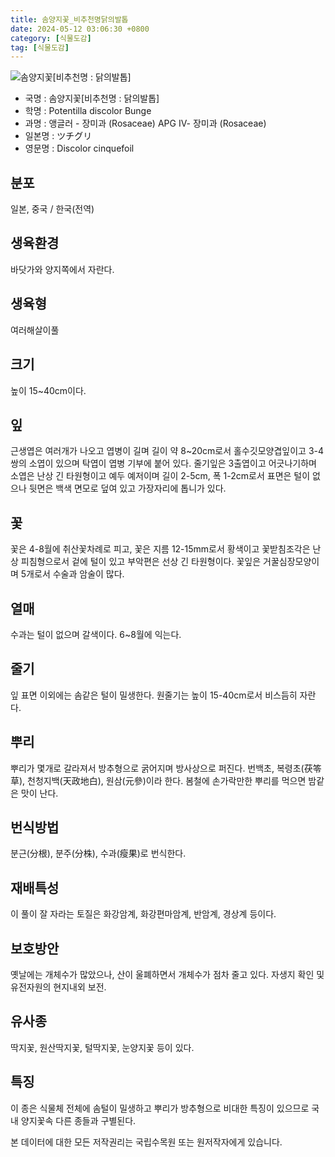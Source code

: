 ```yaml
---
title: 솜양지꽃_비추천명닭의발톱
date: 2024-05-12 03:06:30 +0800
category: [식물도감]
tag: [식물도감]
---
```




![솜양지꽃[비추천명 : 닭의발톱]](/fileUpload/plants/basic/Rosaceae/Potentilla/13386/1_th2.JPG)
- 국명 : 솜양지꽃[비추천명 : 닭의발톱]
- 학명 : Potentilla discolor Bunge
- 과명 : 앵글러 - 장미과 (Rosaceae) APG Ⅳ- 장미과 (Rosaceae)
- 일본명 : ツチグリ
- 영문명 : Discolor cinquefoil


## 분포
일본, 중국 / 한국(전역) 
## 생육환경
바닷가와 양지쪽에서 자란다.
## 생육형
여러해살이풀 
## 크기
높이 15~40cm이다.
## 잎
근생엽은 여러개가 나오고 엽병이 길며 길이 약 8~20cm로서 홀수깃모양겹잎이고 3-4쌍의 소엽이 있으며 탁엽이 엽병 기부에 붙어 있다. 줄기잎은 3출엽이고 어긋나기하며 소엽은 난상 긴 타원형이고 예두 예저이며 길이 2-5cm, 폭 1-2cm로서 표면은 털이 없으나 뒷면은 백색 면모로 덮여 있고 가장자리에 톱니가 있다.
## 꽃
꽃은 4-8월에 취산꽃차례로 피고, 꽃은 지름 12-15mm로서 황색이고 꽃받침조각은 난상 피침형으로서 겉에 털이 있고 부악편은 선상 긴 타원형이다. 꽃잎은 거꿀심장모양이며 5개로서 수술과 암술이 많다.
## 열매
수과는 털이 없으며 갈색이다. 6~8월에 익는다. 
## 줄기
잎 표면 이외에는 솜같은 털이 밀생한다. 원줄기는 높이 15-40cm로서 비스듬히 자란다.
## 뿌리
뿌리가 몇개로 갈라져서 방추형으로 굵어지며 방사상으로 퍼진다. 번백초, 복령초(茯笭草), 천청지백(天政地白), 원삼(元參)이라 한다. 봄철에 손가락만한 뿌리를 먹으면 밤같은 맛이 난다.
## 번식방법
분근(分根), 분주(分株), 수과(瘦果)로 번식한다.
## 재배특성
이 풀이 잘 자라는 토질은 화강암계, 화강편마암계, 반암계, 경상계 등이다.
## 보호방안
옛날에는 개체수가 많았으나, 산이 울폐하면서 개체수가 점차 줄고 있다. 자생지 확인 및 유전자원의 현지내외 보전.
## 유사종
딱지꽃, 원산딱지꽃, 털딱지꽃, 눈양지꽃 등이 있다.
## 특징
이 종은 식물체 전체에 솜털이 밀생하고 뿌리가 방추형으로 비대한 특징이 있으므로 국내 양지꽃속 다른 종들과 구별된다. 






본 데이터에 대한 모든 저작권리는 국립수목원 또는 원저작자에게 있습니다.
